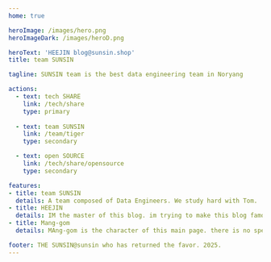 ```yaml
---
home: true

heroImage: /images/hero.png
heroImageDark: /images/heroD.png

heroText: 'HEEJIN blog@sunsin.shop'
title: team SUNSIN 

tagline: SUNSIN team is the best data engineering team in Noryang

actions:
  - text: tech SHARE
    link: /tech/share
    type: primary
  
  - text: team SUNSIN
    link: /team/tiger
    type: secondary

  - text: open SOURCE
    link: /tech/share/opensource
    type: secondary

features:
- title: team SUNSIN
  details: A team composed of Data Engineers. We study hard with Tom.
- title: HEEJIN
  details: IM the master of this blog. im trying to make this blog famous.
- title: Mang-gom
  details: MAng-gom is the character of this main page. there is no special reason to pick it. The only thing I chose this charater is just cute. 

footer: THE SUNSIN@sunsin who has returned the favor. 2025.
---
```

